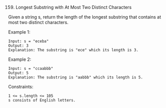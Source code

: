 
159. Longest Substring with At Most Two Distinct Characters

Given a string s, return the length of the longest substring that contains at most two distinct characters.


Example 1:
```
Input: s = "eceba"
Output: 3
Explanation: The substring is "ece" which its length is 3.
```

Example 2:
```
Input: s = "ccaabbb"
Output: 5
Explanation: The substring is "aabbb" which its length is 5.
```

Constraints:
```
1 <= s.length <= 105
s consists of English letters.
```